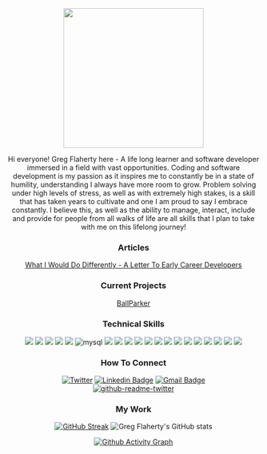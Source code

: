  <div align="center">

</center>

<img src="https://user-images.githubusercontent.com/87443686/178107843-e8e5d1a8-4420-43a9-b13d-d9dc976e2142.jpeg" width="280"/>


<br>


          
Hi everyone! Greg Flaherty here - A life long learner and software developer immersed in a field with vast opportunities. Coding and software development is my passion as it inspires me to constantly be in a state of humility, understanding I always have more room to grow. Problem solving under high levels of stress, as well as with extremely high stakes, is a skill that has taken years to cultivate and one I am proud to say I embrace constantly. I believe this, as well as the ability to manage, interact, include and provide for people from all walks of life are all skills that I plan to take with me on this lifelong journey! 

### Articles
[What I Would Do Differently - A Letter To Early Career Developers](https://www.linkedin.com/pulse/what-i-would-do-differently-letter-early-career-greg-flaherty/)



### Current Projects
[BallParker](https://github.com/gregoryjflaherty/ball_parker)<br>



### Technical Skills
<div align="center">
<img src="https://img.shields.io/badge/circleci-343434?style=for-the-badge&logo=circleci&logoColor=white" /> <img src="https://img.shields.io/badge/GitHub-100000?style=for-the-badge&logo=github&logoColor=white" /> <img src="https://img.shields.io/badge/GitHub_Actions-2088FF?style=for-the-badge&logo=github-actions&logoColor=white" /> <img src="https://img.shields.io/badge/Heroku-430098?style=for-the-badge&logo=heroku&logoColor=white" /> <img src="https://img.shields.io/badge/Twilio-F22F46?style=for-the-badge&logo=Twilio&logoColor=white" /> <img alt="mysql" src="https://img.shields.io/badge/MySQL-005C84?style=for-the-badge&logo=mysql&logoColor=white"> <img src="https://img.shields.io/badge/PostgreSQL-316192?style=for-the-badge&logo=postgresql&logoColor=white" /> <img src="https://img.shields.io/badge/SQLite-07405E?style=for-the-badge&logo=sqlite&logoColor=white" /> <img src="https://img.shields.io/badge/Bootstrap-563D7C?style=for-the-badge&logo=bootstrap&logoColor=white" /> <img src="https://img.shields.io/badge/Markdown-000000?style=for-the-badge&logo=markdown&logoColor=white" /> <img src="https://img.shields.io/badge/npm-CB3837?style=for-the-badge&logo=npm&logoColor=white"/> <img src="https://img.shields.io/badge/Postman-FF6C37?style=for-the-badge&logo=Postman&logoColor=white"/> <img src="https://img.shields.io/badge/Ruby_on_Rails-CC0000?style=for-the-badge&logo=ruby-on-rails&logoColor=white" /> <img src="https://img.shields.io/badge/Atom-66595C?style=for-the-badge&logo=Atom&logoColor=white" />  <img src="https://img.shields.io/badge/Visual_Studio_Code-0078D4?style=for-the-badge&logo=visual%20studio%20code&logoColor=white" /> <img src="https://img.shields.io/badge/CSS3-1572B6?style=for-the-badge&logo=css3&logoColor=white" /> <img src="https://img.shields.io/badge/HTML5-E34F26?style=for-the-badge&logo=html5&logoColor=white" />  <img src="https://img.shields.io/badge/JavaScript-323330?style=for-the-badge&logo=javascript&logoColor=F7DF1E" /> <img src="https://img.shields.io/badge/Python-FFD43B?style=for-the-badge&logo=python&logoColor=blue" /> <img src="https://img.shields.io/badge/Ruby-CC342D?style=for-the-badge&logo=ruby&logoColor=white" />     


    

### How To Connect

[![Twitter](https://img.shields.io/twitter/url/https/twitter.com/gregjflaherty.svg?style=social&label=Follow%20%40gregjflaherty)](https://twitter.com/gregjflaherty)
[![Linkedin Badge](https://img.shields.io/badge/-GregFlaherty-blue?style=flat-square&logo=Linkedin&logoColor=white&link=https://www.linkedin.com/in/gregoryjflaherty/)](https://www.linkedin.com/in/gregoryjflaherty/)
[![Gmail Badge](https://img.shields.io/badge/-gregoryjflaherty@gmail.com-c14438?style=flat-square&logo=Gmail&logoColor=white&link=mailto:gregoryjflaherty@gmail.com)](mailto:gregoryjflaherty@gmail.com) <br>
[![github-readme-twitter](https://github-readme-twitter.gazf.vercel.app/api?id=gregjflaherty)](https://github.com/gazf/github-readme-twitter)

### My Work
  

  
  
  [![GitHub Streak](https://github-readme-streak-stats.herokuapp.com/?user=gregoryjflaherty&theme=highcontrast)](https://git.io/streak-stats) ![Greg Flaherty's GitHub stats](https://github-readme-stats.vercel.app/api?username=gregoryjflaherty&show_icons=true&theme=highcontrast)

  [![Github Activity Graph](https://activity-graph.herokuapp.com/graph?username=gregoryjflaherty&theme=react-dark)](https://github.com/ashutosh00710/github-readme-activity-graph)

</div>

